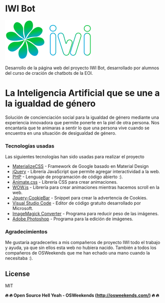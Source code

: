 # IWI Bot

[![N|Solid](https://github.com/mrcodedev/iwibot/blob/master/img/iwilogo.png?raw=true)](https://www.iwibot.com)

Desarrollo de la página web del proyecto IWI Bot, desarrollado por alumnos del curso de cración de chatbots de la EOI.

# La Inteligencia Artificial que se une a la igualdad de género
Solución de concienciación social para la igualdad de género mediante una experiencia innovadora que permite ponerte en la piel de otra persona. Nos encantaría que te animaras a sentir lo que una persona vive cuando se encuentra en una situación de desigualdad de género.

### Tecnologías usadas

Las siguientes tecnologías han sido usadas para realizar el proyecto

* [MaterializeCSS](https://materializecss.com/) - Framework de Google basado en Material Design
* [jQuery](https://jquery.com/) - Librería JavaScript que permite agregar interactividad a la web.
* [PHP](http://php.net/) - Lenguaje de programación de código abierto :).
* [Animate.css](https://daneden.github.io/animate.css/) - Librería CSS para crear animaciones.
* [WOW.js](https://github.com/matthieua/WOW) - Librería para crear animaciones mientras hacemos scroll en la web.
* [Jquery-CookieBar](https://www.primebox.co.uk/projects/jquery-cookiebar/) - Snippet para crear la advertencia de Cookies.
* [Visual Studio Code](https://code.visualstudio.com/) - Editor de código gratuito desarrollado por Microsoft.
* [ImageMagick Converter](https://www.imagemagick.org/script/convert.php) - Programa para reducir peso de las imágenes.
* [Adobe Photoshop](https://www.adobe.com/es/products/photoshop/free-trial-download.html) - Programa para la edición de imágenes.

### Agradecimientos
Me gustaría agradecerles a mis compañeros de proyecto IWI todo el trabajo y ayuda, ya que sin ellos esta web no hubiera nacido. También a todos los compañeros de OSWeekends que me han echado una mano cuando la necesitaba :).

License
----

MIT


**:fire: :fire: Open Source Hell Yeah - OSWeekends (http://osweekends.com/) :fire: :fire:**
